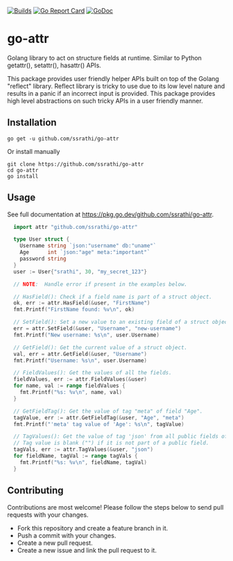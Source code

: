 [![Builds](https://github.com/ssrathi/go-attr/workflows/Build/badge.svg?branch=master)](https://github.com/ssrathi/go-attr/actions?query=branch%3Amaster+workflow%3ABuild)
[![Go Report Card](https://goreportcard.com/badge/github.com/ssrathi/go-attr)](https://goreportcard.com/report/github.com/ssrathi/go-attr)
[![GoDoc](https://godoc.org/github.com/ssrathi/go-attr?status.svg)](https://pkg.go.dev/github.com/ssrathi/go-attr)

# go-attr
Golang library to act on structure fields at runtime. Similar to Python getattr(), setattr(), hasattr() APIs.

This package provides user friendly helper APIs built on top of the Golang "reflect" library. Reflect library is tricky to use due to its low level nature and results in a panic if an incorrect input is provided. This package provides high level abstractions on such tricky APIs in a user friendly manner.

## Installation
```
go get -u github.com/ssrathi/go-attr
```

Or install manually
```
git clone https://github.com/ssrathi/go-attr
cd go-attr
go install
```

## Usage
See full documentation at https://pkg.go.dev/github.com/ssrathi/go-attr.

```go
  import attr "github.com/ssrathi/go-attr"

  type User struct {
    Username string `json:"username" db:"uname"`
    Age      int `json:"age" meta:"important"`
    password string
  }
  user := User{"srathi", 30, "my_secret_123"}

  // NOTE:  Handle error if present in the examples below.

  // HasField(): Check if a field name is part of a struct object.
  ok, err := attr.HasField(&user, "FirstName")
  fmt.Printf("FirstName found: %v\n", ok)

  // SetField(): Set a new value to an existing field of a struct object.
  err = attr.SetField(&user, "Username", "new-username")
  fmt.Printf("New username: %s\n", user.Username)

  // GetField(): Get the current value of a struct object.
  val, err = attr.GetField(&user, "Username")
  fmt.Printf("Username: %s\n", user.Username)

  // FieldValues(): Get the values of all the fields.
  fieldValues, err := attr.FieldValues(&user)
  for name, val := range fieldValues {
    fmt.Printf("%s: %v\n", name, val)
  }

  // GetFieldTag(): Get the value of tag "meta" of field "Age".
  tagValue, err := attr.GetFieldTag(&user, "Age", "meta")
  fmt.Printf("'meta' tag value of 'Age': %s\n", tagValue)

  // TagValues(): Get the value of tag 'json' from all public fields of a struct.
  // Tag value is blank ("") if it is not part of a public field.
  tagVals, err := attr.TagValues(&user, "json")
  for fieldName, tagVal := range tagVals {
    fmt.Printf("%s: %v\n", fieldName, tagVal)
  }
```

## Contributing

Contributions are most welcome! Please follow the steps below to send
pull requests with your changes.

* Fork this repository and create a feature branch in it.
* Push a commit with your changes.
* Create a new pull request.
* Create a new issue and link the pull request to it.
